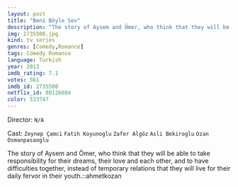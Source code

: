 ```yaml
---
layout: post
title: "Beni Böyle Sev"
description: "The story of Aysem and Ömer, who think that they will be able to take responsibility for their dreams, their love and each other, and to have difficulties together, instead of temporary relations that they will live for their daily fervor in their youth..."
img: 2735500.jpg
kind: tv series
genres: [Comedy,Romance]
tags: Comedy Romance 
language: Turkish
year: 2013
imdb_rating: 7.1
votes: 561
imdb_id: 2735500
netflix_id: 80126684
color: 533747
---
```

Director: `N/A`  

Cast: `Zeynep Çamci` `Fatih Koyunoglu` `Zafer Algöz` `Asli Bekiroglu` `Ozan Osmanpasaoglu` 

The story of Aysem and Ömer, who think that they will be able to take responsibility for their dreams, their love and each other, and to have difficulties together, instead of temporary relations that they will live for their daily fervor in their youth.::ahmetkozan